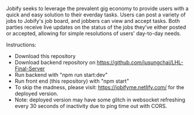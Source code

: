 Jobify seeks to leverage the prevalent gig economy to provide users with a quick and easy solution to their everday tasks. Users can post a variety of jobs to Jobify's job board, and jobbers can view and accept tasks. Both parties receive live updates on the status of the jobs they've either posted or accepted, allowing for simple resolutions of users' day-to-day needs.

Instructions:
- Download this repository
- Download backend repository on https://github.com/jusungchai/LHL-Final-Server
- Run backend with "npm run start:dev"
- Run front end (this repository) with "npm start"
- To skip the madness, please visit: https://jobifyme.netlify.com/ for the deployed version.
- Note: deployed version may have some glitch in websocket refreshing every 30 seconds of inactivity due to ping time out with CORS. 
